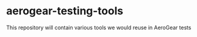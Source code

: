 aerogear-testing-tools
======================

This repository will contain various tools we would reuse in AeroGear tests
